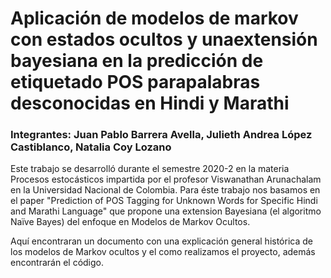 # Aplicación de modelos de markov con estados ocultos y unaextensión bayesiana en la predicción de etiquetado POS parapalabras desconocidas en Hindi y Marathi

### Integrantes: Juan Pablo Barrera Avella, Julieth Andrea López Castiblanco, Natalia Coy Lozano

Este trabajo se desarrolló durante el semestre 2020-2 en la materia Procesos estocásticos impartida por el profesor Viswanathan Arunachalam en la Universidad Nacional de Colombia. Para éste trabajo nos basamos en el paper "Prediction of POS Tagging for Unknown Words for Specific Hindi and Marathi Language" que propone una extension Bayesiana (el algoritmo Naïve Bayes) del enfoque en Modelos de Markov Ocultos.

Aquí encontraran un documento con una explicación general histórica de los modelos de Markov ocultos y el como realizamos el proyecto, además encontrarán el código.
